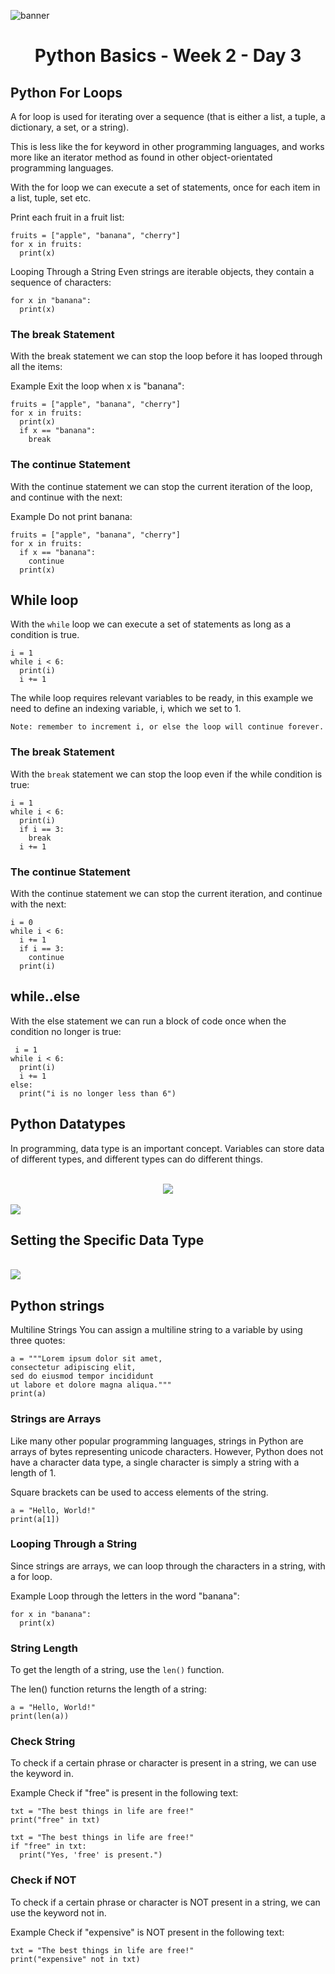 ![banner](https://user-images.githubusercontent.com/55238388/111981947-5f62d080-8b2e-11eb-98a8-e463fddf7a23.jpg)

<h1 align="center">Python Basics - Week 2 - Day 3</h1>

## Python For Loops

A for loop is used for iterating over a sequence (that is either a list, a tuple, a dictionary, a set, or a string).

This is less like the for keyword in other programming languages, and works more like an iterator method as found in other object-orientated programming languages.

With the for loop we can execute a set of statements, once for each item in a list, tuple, set etc.

Print each fruit in a fruit list:

```
fruits = ["apple", "banana", "cherry"]
for x in fruits:
  print(x)
```

Looping Through a String
Even strings are iterable objects, they contain a sequence of characters:

```
for x in "banana":
  print(x)
```

### The break Statement

With the break statement we can stop the loop before it has looped through all the items:

Example
Exit the loop when x is "banana":

```
fruits = ["apple", "banana", "cherry"]
for x in fruits:
  print(x)
  if x == "banana":
    break
```

### The continue Statement
With the continue statement we can stop the current iteration of the loop, and continue with the next:

Example
Do not print banana:

```
fruits = ["apple", "banana", "cherry"]
for x in fruits:
  if x == "banana":
    continue
  print(x)
```

## While loop

With the ```while``` loop we can execute a set of statements as long as a condition is true.

```
i = 1
while i < 6:
  print(i)
  i += 1
```
The while loop requires relevant variables to be ready, in this example we need to define an indexing variable, i, which we set to 1.

``` Note: remember to increment i, or else the loop will continue forever. ```

### The break Statement

With the ```break``` statement we can stop the loop even if the while condition is true:

```
i = 1
while i < 6:
  print(i)
  if i == 3:
    break
  i += 1
```

### The continue Statement

With the continue statement we can stop the current iteration, and continue with the next:

```
i = 0
while i < 6:
  i += 1
  if i == 3:
    continue
  print(i)
```

## while..else

 With the else statement we can run a block of code once when the condition no longer is true:

```
 i = 1
while i < 6:
  print(i)
  i += 1
else:
  print("i is no longer less than 6")
```

## Python Datatypes

In programming, data type is an important concept. Variables can store data of different types, and different types can do different things.


<br>

<div align="center">
<img src="https://static.javatpoint.com/python/images/python-data-types.png"/>
</div>
<br>
<img src="datatypes.png"/>
<br>

## Setting the Specific Data Type

<br>
<img src="datatype2.png"/>

## Python strings

Multiline Strings
You can assign a multiline string to a variable by using three quotes:

```
a = """Lorem ipsum dolor sit amet,
consectetur adipiscing elit,
sed do eiusmod tempor incididunt
ut labore et dolore magna aliqua."""
print(a)
```

### Strings are Arrays

Like many other popular programming languages, strings in Python are arrays of bytes representing unicode characters. However, Python does not have a character data type, a single character is simply a string with a length of 1.

Square brackets can be used to access elements of the string.

```
a = "Hello, World!"
print(a[1])
```

### Looping Through a String

Since strings are arrays, we can loop through the characters in a string, with a for loop.

Example
Loop through the letters in the word "banana":

```
for x in "banana":
  print(x)
```

### String Length

To get the length of a string, use the ```len()``` function.

The len() function returns the length of a string:

```
a = "Hello, World!"
print(len(a))
```

### Check String

To check if a certain phrase or character is present in a string, we can use the keyword in.

Example
Check if "free" is present in the following text:

```
txt = "The best things in life are free!"
print("free" in txt)
```

```
txt = "The best things in life are free!"
if "free" in txt:
  print("Yes, 'free' is present.")
```

### Check if NOT
To check if a certain phrase or character is NOT present in a string, we can use the keyword not in.

Example
Check if "expensive" is NOT present in the following text:

```
txt = "The best things in life are free!"
print("expensive" not in txt)
```

